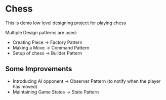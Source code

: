 # Chess

This is demo low level designing project for playing chess

Multiple Design patterns are used:

- Creating Piece -> Factory Pattern
- Making a Move  -> Command Pattern
- Setup of chess -> Builder Pattern


## Some Improvements

- Introducing AI opponent -> Observer Pattern (to notify when the player has moved)
- Maintaining Game States -> State Pattern